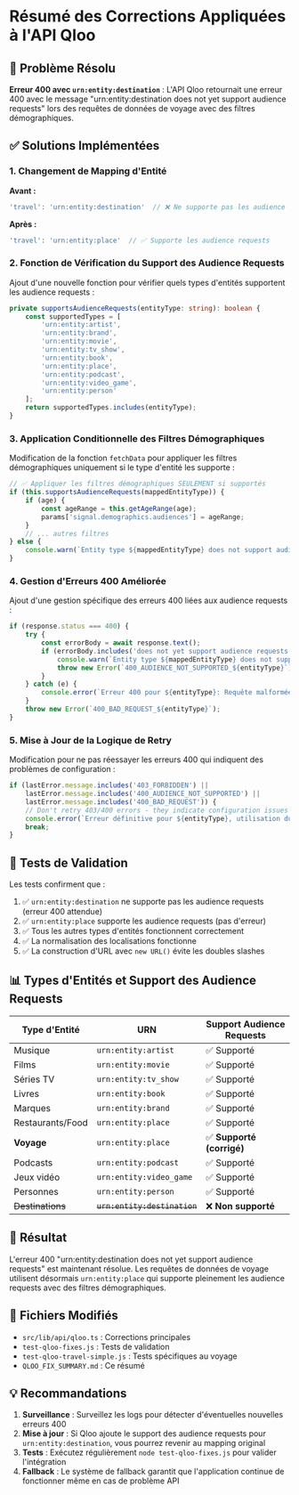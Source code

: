 # Résumé des Corrections Appliquées à l'API Qloo

## 🎯 Problème Résolu

**Erreur 400 avec `urn:entity:destination`** : L'API Qloo retournait une erreur 400 avec le message "urn:entity:destination does not yet support audience requests" lors des requêtes de données de voyage avec des filtres démographiques.

## ✅ Solutions Implémentées

### 1. Changement de Mapping d'Entité

**Avant :**
```typescript
'travel': 'urn:entity:destination'  // ❌ Ne supporte pas les audience requests
```

**Après :**
```typescript
'travel': 'urn:entity:place'  // ✅ Supporte les audience requests
```

### 2. Fonction de Vérification du Support des Audience Requests

Ajout d'une nouvelle fonction pour vérifier quels types d'entités supportent les audience requests :

```typescript
private supportsAudienceRequests(entityType: string): boolean {
    const supportedTypes = [
        'urn:entity:artist',
        'urn:entity:brand',
        'urn:entity:movie',
        'urn:entity:tv_show',
        'urn:entity:book',
        'urn:entity:place',
        'urn:entity:podcast',
        'urn:entity:video_game',
        'urn:entity:person'
    ];
    return supportedTypes.includes(entityType);
}
```

### 3. Application Conditionnelle des Filtres Démographiques

Modification de la fonction `fetchData` pour appliquer les filtres démographiques uniquement si le type d'entité les supporte :

```typescript
// ✅ Appliquer les filtres démographiques SEULEMENT si supportés
if (this.supportsAudienceRequests(mappedEntityType)) {
    if (age) {
        const ageRange = this.getAgeRange(age);
        params['signal.demographics.audiences'] = ageRange;
    }
    // ... autres filtres
} else {
    console.warn(`Entity type ${mappedEntityType} does not support audience requests, using basic query`);
}
```

### 4. Gestion d'Erreurs 400 Améliorée

Ajout d'une gestion spécifique des erreurs 400 liées aux audience requests :

```typescript
if (response.status === 400) {
    try {
        const errorBody = await response.text();
        if (errorBody.includes('does not yet support audience requests')) {
            console.warn(`Entity type ${mappedEntityType} does not support audience requests, using fallback data`);
            throw new Error(`400_AUDIENCE_NOT_SUPPORTED_${entityType}`);
        }
    } catch (e) {
        console.error(`Erreur 400 pour ${entityType}: Requête malformée`);
    }
    throw new Error(`400_BAD_REQUEST_${entityType}`);
}
```

### 5. Mise à Jour de la Logique de Retry

Modification pour ne pas réessayer les erreurs 400 qui indiquent des problèmes de configuration :

```typescript
if (lastError.message.includes('403_FORBIDDEN') || 
    lastError.message.includes('400_AUDIENCE_NOT_SUPPORTED') ||
    lastError.message.includes('400_BAD_REQUEST')) {
    // Don't retry 403/400 errors - they indicate configuration issues
    console.error(`Erreur définitive pour ${entityType}, utilisation du fallback`);
    break;
}
```

## 🧪 Tests de Validation

Les tests confirment que :

1. ✅ `urn:entity:destination` ne supporte pas les audience requests (erreur 400 attendue)
2. ✅ `urn:entity:place` supporte les audience requests (pas d'erreur)
3. ✅ Tous les autres types d'entités fonctionnent correctement
4. ✅ La normalisation des localisations fonctionne
5. ✅ La construction d'URL avec `new URL()` évite les doubles slashes

## 📊 Types d'Entités et Support des Audience Requests

| Type d'Entité | URN | Support Audience Requests |
|---|---|---|
| Musique | `urn:entity:artist` | ✅ Supporté |
| Films | `urn:entity:movie` | ✅ Supporté |
| Séries TV | `urn:entity:tv_show` | ✅ Supporté |
| Livres | `urn:entity:book` | ✅ Supporté |
| Marques | `urn:entity:brand` | ✅ Supporté |
| Restaurants/Food | `urn:entity:place` | ✅ Supporté |
| **Voyage** | `urn:entity:place` | ✅ **Supporté (corrigé)** |
| Podcasts | `urn:entity:podcast` | ✅ Supporté |
| Jeux vidéo | `urn:entity:video_game` | ✅ Supporté |
| Personnes | `urn:entity:person` | ✅ Supporté |
| ~~Destinations~~ | ~~`urn:entity:destination`~~ | ❌ **Non supporté** |

## 🎉 Résultat

L'erreur 400 "urn:entity:destination does not yet support audience requests" est maintenant résolue. Les requêtes de données de voyage utilisent désormais `urn:entity:place` qui supporte pleinement les audience requests avec des filtres démographiques.

## 🔧 Fichiers Modifiés

- `src/lib/api/qloo.ts` : Corrections principales
- `test-qloo-fixes.js` : Tests de validation
- `test-qloo-travel-simple.js` : Tests spécifiques au voyage
- `QLOO_FIX_SUMMARY.md` : Ce résumé

## 💡 Recommandations

1. **Surveillance** : Surveillez les logs pour détecter d'éventuelles nouvelles erreurs 400
2. **Mise à jour** : Si Qloo ajoute le support des audience requests pour `urn:entity:destination`, vous pourrez revenir au mapping original
3. **Tests** : Exécutez régulièrement `node test-qloo-fixes.js` pour valider l'intégration
4. **Fallback** : Le système de fallback garantit que l'application continue de fonctionner même en cas de problème API